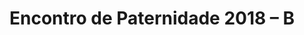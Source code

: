 ---
ID: 4948
title: 'Encontro de Paternidade 2018 &#8211; B'
image-xl: ""
image-l: ""
image-sq-l: ""
image-sq-m: ""
post_excerpt: ""
layout: event
permalink: eventos/encontro-de-paternidade-2018-b
published: true
event:
  event_id: "104"
  event_slug: encontro-de-paternidade-2018-b
  event_owner: "2"
  event_status: "1"
  event_name: 'Encontro de Paternidade 2018 - B'
  event_start_time: 00:00:00
  event_end_time: 23:59:59
  event_start_date: 2018-03-24
  event_end_date: 2018-03-25
  post_content: null
  event_rsvp: "0"
  event_spaces: null
  location_id: "0"
  recurrence_id: null
  event_category_id: null
  event_attributes: null
  event_date_created: 2018-01-14 09:47:18
  event_date_modified: null
  recurrence: null
  recurrence_interval: null
  recurrence_freq: null
  recurrence_byday: null
  recurrence_byweekno: null
  blog_id: null
  group_id: "0"
  post_id: "4948"
  event_all_day: "1"
  event_private: "0"
  recurrence_days: null
  event_rsvp_date: null
  event_rsvp_time: null
  event_rsvp_spaces: null
  recurrence_rsvp_days: null
categories: ""
tags: ""
author: ""
slide_template:
  - default
post_date: 2018-01-01 09:43:09
---
